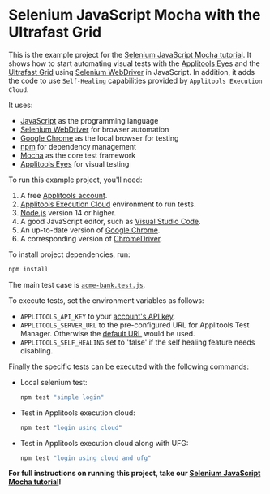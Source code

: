 # Selenium JavaScript Mocha with the Ultrafast Grid

This is the example project for the [Selenium JavaScript Mocha tutorial](https://applitools.com/tutorials/quickstart/web/selenium/javascript/mocha).
It shows how to start automating visual tests with the [Applitools Eyes](https://applitools.com/platform/eyes/)
and the [Ultrafast Grid](https://applitools.com/platform/ultrafast-grid/)
using [Selenium WebDriver](https://www.selenium.dev/) in JavaScript. In addition, it adds the code to use `Self-Healing` capabilities provided by `Applitools Execution Cloud`.

It uses:

* [JavaScript](https://developer.mozilla.org/en-US/docs/Web/JavaScript) as the programming language
* [Selenium WebDriver](https://www.selenium.dev/) for browser automation
* [Google Chrome](https://www.google.com/chrome/downloads/) as the local browser for testing
* [npm](https://www.npmjs.com/) for dependency management
* [Mocha](https://mochajs.org/) as the core test framework
* [Applitools Eyes](https://applitools.com/platform/eyes/) for visual testing

To run this example project, you'll need:

1. A free [Applitools account](https://auth.applitools.com/users/register).
2. [Applitools Execution Cloud](https://applitools.com/platform/execution-cloud/) environment to run tests.
3. [Node.js](https://nodejs.org/en/) version 14 or higher.
4. A good JavaScript editor, such as [Visual Studio Code](https://code.visualstudio.com/docs/languages/javascript).
5. An up-to-date version of [Google Chrome](https://www.google.com/chrome/downloads/).
6. A corresponding version of [ChromeDriver](https://chromedriver.chromium.org/downloads).

To install project dependencies, run:

```bash
npm install
```

The main test case is [`acme-bank.test.js`](test/acme-bank.test.js).

To execute tests, set the environment variables as follows:

* `APPLITOOLS_API_KEY` to your [account's API key](https://applitools.com/tutorials/guides/getting-started/registering-an-account).
* `APPLITOOLS_SERVER_URL` to the pre-configured URL for Applitools Test Manager. Otherwise the [default URL](https://eyesapi.applitools.com) would be used.
* `APPLITOOLS_SELF_HEALING` set to 'false' if the self healing feature needs disabling.

Finally the specific tests can be executed with the following commands:

* Local selenium test:

  ```bash
  npm test "simple login"
  ```

* Test in Applitools execution cloud:

  ```bash
  npm test "login using cloud"
  ```

* Test in Applitools execution cloud along with UFG:

  ```bash
  npm test "login using cloud and ufg"
  ```

**For full instructions on running this project, take our
[Selenium JavaScript Mocha tutorial](https://applitools.com/tutorials/quickstart/web/selenium/javascript/mocha)!**
